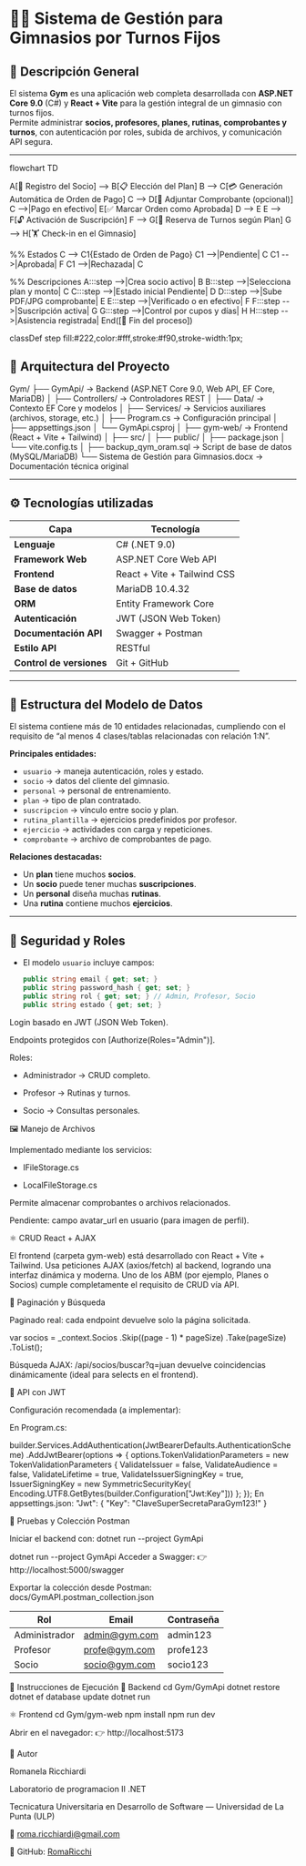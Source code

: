 # 🏋️‍♂️ Sistema de Gestión para Gimnasios por Turnos Fijos

## 📘 Descripción General

El sistema **Gym** es una aplicación web completa desarrollada con **ASP.NET Core 9.0** (C#) y **React + Vite** para la gestión integral de un gimnasio con turnos fijos.  
Permite administrar **socios, profesores, planes, rutinas, comprobantes y turnos**, con autenticación por roles, subida de archivos, y comunicación API segura.

---
flowchart TD

A[👤 Registro del Socio] --> B[📋 Elección del Plan]
B --> C[💳 Generación Automática de Orden de Pago]
C --> D[📄 Adjuntar Comprobante (opcional)]
C -->|Pago en efectivo| E[✅ Marcar Orden como Aprobada]
D --> E
E --> F[🔓 Activación de Suscripción]
F --> G[📅 Reserva de Turnos según Plan]
G --> H[🏋️ Check-in en el Gimnasio]

%% Estados
C --> C1{Estado de Orden de Pago}
C1 -->|Pendiente| C
C1 -->|Aprobada| F
C1 -->|Rechazada| C

%% Descripciones
A:::step -->|Crea socio activo| B
B:::step -->|Selecciona plan y monto| C
C:::step -->|Estado inicial Pendiente| D
D:::step -->|Sube PDF/JPG comprobante| E
E:::step -->|Verificado o en efectivo| F
F:::step -->|Suscripción activa| G
G:::step -->|Control por cupos y días| H
H:::step -->|Asistencia registrada| End([🏁 Fin del proceso])

classDef step fill:#222,color:#fff,stroke:#f90,stroke-width:1px;


## 🧱 Arquitectura del Proyecto

Gym/
├── GymApi/ → Backend (ASP.NET Core 9.0, Web API, EF Core, MariaDB)
│ ├── Controllers/ → Controladores REST
│ ├── Data/ → Contexto EF Core y modelos
│ ├── Services/ → Servicios auxiliares (archivos, storage, etc.)
│ ├── Program.cs → Configuración principal
│ ├── appsettings.json
│ └── GymApi.csproj
│
├── gym-web/ → Frontend (React + Vite + Tailwind)
│ ├── src/
│ ├── public/
│ ├── package.json
│ └── vite.config.ts
│
├── backup_qym_oram.sql → Script de base de datos (MySQL/MariaDB)
└── Sistema de Gestión para Gimnasios.docx → Documentación técnica original

---

## ⚙️ Tecnologías utilizadas

| Capa | Tecnología |
|------|-------------|
| **Lenguaje** | C# (.NET 9.0) |
| **Framework Web** | ASP.NET Core Web API |
| **Frontend** | React + Vite + Tailwind CSS |
| **Base de datos** | MariaDB 10.4.32 |
| **ORM** | Entity Framework Core |
| **Autenticación** | JWT (JSON Web Token) |
| **Documentación API** | Swagger + Postman |
| **Estilo API** | RESTful |
| **Control de versiones** | Git + GitHub |

---

## 🧩 Estructura del Modelo de Datos

El sistema contiene más de 10 entidades relacionadas, cumpliendo con el requisito de “al menos 4 clases/tablas relacionadas con relación 1:N”.

**Principales entidades:**
- `usuario` → maneja autenticación, roles y estado.
- `socio` → datos del cliente del gimnasio.
- `personal` → personal de entrenamiento.
- `plan` → tipo de plan contratado.
- `suscripcion` → vínculo entre socio y plan.
- `rutina_plantilla` → ejercicios predefinidos por profesor.
- `ejercicio` → actividades con carga y repeticiones.
- `comprobante` → archivo de comprobantes de pago.

**Relaciones destacadas:**
- Un **plan** tiene muchos **socios**.  
- Un **socio** puede tener muchas **suscripciones**.  
- Un **personal** diseña muchas **rutinas**.  
- Una **rutina** contiene muchos **ejercicios**.

---

## 🔐 Seguridad y Roles

- El modelo `usuario` incluye campos:  
  ```csharp
  public string email { get; set; }
  public string password_hash { get; set; }
  public string rol { get; set; } // Admin, Profesor, Socio
  public string estado { get; set; }

Login basado en JWT (JSON Web Token).

Endpoints protegidos con [Authorize(Roles="Admin")].

Roles:

- Administrador → CRUD completo.

- Profesor → Rutinas y turnos.

- Socio → Consultas personales.

🖼️ Manejo de Archivos

Implementado mediante los servicios:

- IFileStorage.cs

- LocalFileStorage.cs

Permite almacenar comprobantes o archivos relacionados.

Pendiente: campo avatar_url en usuario (para imagen de perfil).

⚛️ CRUD React + AJAX

El frontend (carpeta gym-web) está desarrollado con React + Vite + Tailwind.
Usa peticiones AJAX (axios/fetch) al backend, logrando una interfaz dinámica y moderna.
Uno de los ABM (por ejemplo, Planes o Socios) cumple completamente el requisito de CRUD vía API.

📄 Paginación y Búsqueda

Paginado real: cada endpoint devuelve solo la página solicitada.

var socios = _context.Socios
    .Skip((page - 1) * pageSize)
    .Take(pageSize)
    .ToList();

Búsqueda AJAX:
/api/socios/buscar?q=juan devuelve coincidencias dinámicamente (ideal para selects en el frontend).

🔑 API con JWT

Configuración recomendada (a implementar):

En Program.cs:

builder.Services.AddAuthentication(JwtBearerDefaults.AuthenticationScheme)
    .AddJwtBearer(options =>
    {
        options.TokenValidationParameters = new TokenValidationParameters
        {
            ValidateIssuer = false,
            ValidateAudience = false,
            ValidateLifetime = true,
            ValidateIssuerSigningKey = true,
            IssuerSigningKey = new SymmetricSecurityKey(
                Encoding.UTF8.GetBytes(builder.Configuration["Jwt:Key"]))
        };
    });
En appsettings.json:
"Jwt": {
  "Key": "ClaveSuperSecretaParaGym123!"
}

🧪 Pruebas y Colección Postman

Iniciar el backend con: dotnet run --project GymApi

dotnet run --project GymApi
Acceder a Swagger:
👉 http://localhost:5000/swagger

Exportar la colección desde Postman: docs/GymAPI.postman_collection.json

| Rol           | Email                                 | Contraseña |
| ------------- | ------------------------------------- | ---------- |
| Administrador | [admin@gym.com](mailto:admin@gym.com) | admin123   |
| Profesor      | [profe@gym.com](mailto:profe@gym.com) | profe123   |
| Socio         | [socio@gym.com](mailto:socio@gym.com) | socio123   |

🚀 Instrucciones de Ejecución
🔧 Backend
cd Gym/GymApi
dotnet restore
dotnet ef database update
dotnet run

⚛️ Frontend
cd Gym/gym-web
npm install
npm run dev


Abrir en el navegador:
👉 http://localhost:5173

📘 Autor

Romanela Ricchiardi

Laboratorio de programacion II .NET

Tecnicatura Universitaria en Desarrollo de Software — Universidad de La Punta (ULP)

📧 roma.ricchiardi@gmail.com

💼 GitHub: [RomaRicchi](https://github.com/RomaRicchi)


